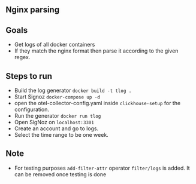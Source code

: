 ## Nginx parsing

## Goals
* Get logs of all docker containers
* If they match the nginx format then parse it according to the given regex.

## Steps to run
* Build the log generator `docker build -t tlog .`
* Start Signoz `docker-compose up -d`
* open the otel-collector-config.yaml inside `clickhouse-setup` for the configuration. 
* Run the generator `docker run tlog`
* Open SigNoz on `localhost:3301`
* Create an account and go to logs.
* Select the time range to be one week.
  

## Note
* For testing purposes `add-filter-attr` operator `filter/logs` is added. It can be removed once testing is done